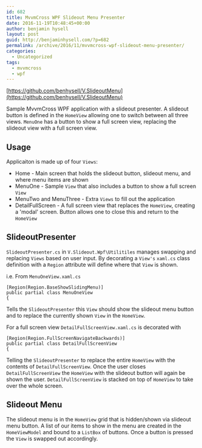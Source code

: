 ```yaml
---
id: 682
title: MvvmCross WPF Slideout Menu Presenter
date: 2016-11-19T10:48:45+00:00
author: benjamin hysell
layout: post
guid: http://benjaminhysell.com/?p=682
permalink: /archive/2016/11/mvvmcross-wpf-slideout-menu-presenter/
categories:
  - Uncategorized
tags:
  - mvvmcross
  - wpf
---
```

[https://github.com/benhysell/V.SlideoutMenu](https://github.com/benhysell/V.SlideoutMenu)

Sample MvvmCross WPF application with a slideout presenter. A slideout button is defined in the `HomeView` allowing one to switch between all three views. `MenuOne` has a button to show a full screen view, replacing the slideout view with a full screen view.


## Usage

Applicaiton is made up of four `Views`:


* Home - Main screen that holds the slideout button, slideout menu, and where menu items are shown
* MenuOne - Sample `View` that also includes a button to show a full screen `View`
* MenuTwo and MenuThree - Extra `Views` to fill out the application
* DetailFullScreen - A full screen view that replaces the `HomeView`, creating a 'modal' screen.  Button allows one to close this and return to the `HomeView`

## SlideoutPresenter
`SlideoutPresenter.cs` in `V.Slideout.Wpf\Utilitiles` manages swapping and replacing `Views` based on user input.  By decorating a `View's` `xaml.cs` class definition with a `Region` attribute will define where that `View` is shown.

i.e. From `MenuOneView.xaml.cs`

```
[Region(Region.BaseShowSlidingMenu)]
public partial class MenuOneView
{
```
Tells the `SlideoutPresenter` this `View` should show the slideout menu button and to replace the currently shown `View` in the `HomeView`.

For a full screen view `DetailFullScreenView.xaml.cs` is decorated with 

```
[Region(Region.FullScreenNavigateBackwards)]
public partial class DetailFullScreenView
{
``` 
Telling the `SlideoutPresenter` to replace the entire `HomeView` with the contents of `DetailFullScreenView`.  Once the user closes `DetailFullScreenView` the `HomeView` with the slideout button will again be shown the user.  `DetailFullScreenView` is stacked on top of `HomeView` to take over the whole screen.

## Slideout Menu
The slideout menu is in the `HomeView` grid that is hidden/shown via slideout menu button.  A list of our items to show in the menu are created in the `HomeViewModel` and bound to a `ListBox` of buttons.  Once a button is pressed the `View` is swapped out accordingly.
